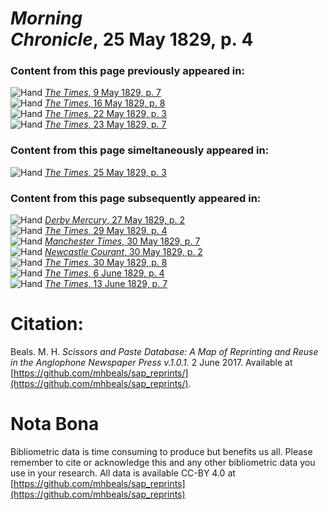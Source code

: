 # *Morning Chronicle*, 25 May 1829, p. 4  
  
### Content from this page previously appeared in:  
![Hand](http://scissorsandpaste.net/wp-content/uploads/2017/06/smallhandpointer.png) [*The Times*, 9 May 1829, p. 7](https://mhbeals.github.io/sap_html/The-Times/The-Times-9-May-1829-p-7)  
![Hand](http://scissorsandpaste.net/wp-content/uploads/2017/06/smallhandpointer.png) [*The Times*, 16 May 1829, p. 8](https://mhbeals.github.io/sap_html/The-Times/The-Times-16-May-1829-p-8)  
![Hand](http://scissorsandpaste.net/wp-content/uploads/2017/06/smallhandpointer.png) [*The Times*, 22 May 1829, p. 3](https://mhbeals.github.io/sap_html/The-Times/The-Times-22-May-1829-p-3)  
![Hand](http://scissorsandpaste.net/wp-content/uploads/2017/06/smallhandpointer.png) [*The Times*, 23 May 1829, p. 7](https://mhbeals.github.io/sap_html/The-Times/The-Times-23-May-1829-p-7)  
  
### Content from this page simeltaneously appeared in:  
![Hand](http://scissorsandpaste.net/wp-content/uploads/2017/06/smallhandpointer.png) [*The Times*, 25 May 1829, p. 3](https://mhbeals.github.io/sap_html/The-Times/The-Times-25-May-1829-p-3)  
  
### Content from this page subsequently appeared in:  
![Hand](http://scissorsandpaste.net/wp-content/uploads/2017/06/smallhandpointer.png) [*Derby Mercury*, 27 May 1829, p. 2](https://mhbeals.github.io/sap_html/Derby-Mercury/Derby-Mercury-27-May-1829-p-2)  
![Hand](http://scissorsandpaste.net/wp-content/uploads/2017/06/smallhandpointer.png) [*The Times*, 29 May 1829, p. 4](https://mhbeals.github.io/sap_html/The-Times/The-Times-29-May-1829-p-4)  
![Hand](http://scissorsandpaste.net/wp-content/uploads/2017/06/smallhandpointer.png) [*Manchester Times*, 30 May 1829, p. 7](https://mhbeals.github.io/sap_html/Manchester-Times/Manchester-Times-30-May-1829-p-7)  
![Hand](http://scissorsandpaste.net/wp-content/uploads/2017/06/smallhandpointer.png) [*Newcastle Courant*, 30 May 1829, p. 2](https://mhbeals.github.io/sap_html/Newcastle-Courant/Newcastle-Courant-30-May-1829-p-2)  
![Hand](http://scissorsandpaste.net/wp-content/uploads/2017/06/smallhandpointer.png) [*The Times*, 30 May 1829, p. 8](https://mhbeals.github.io/sap_html/The-Times/The-Times-30-May-1829-p-8)  
![Hand](http://scissorsandpaste.net/wp-content/uploads/2017/06/smallhandpointer.png) [*The Times*, 6 June 1829, p. 4](https://mhbeals.github.io/sap_html/The-Times/The-Times-6-June-1829-p-4)  
![Hand](http://scissorsandpaste.net/wp-content/uploads/2017/06/smallhandpointer.png) [*The Times*, 13 June 1829, p. 7](https://mhbeals.github.io/sap_html/The-Times/The-Times-13-June-1829-p-7)  


# Citation: 

Beals. M. H. *Scissors and Paste Database: A Map of Reprinting and Reuse in the Anglophone Newspaper Press v.1.0.1.* 2 June 2017. Available at [https://github.com/mhbeals/sap_reprints/](https://github.com/mhbeals/sap_reprints/). 

# Nota Bona

Bibliometric data is time consuming to produce but benefits us all. Please remember to cite or acknowledge this and any other bibliometric data you use in your research. All data is available CC-BY 4.0 at [https://github.com/mhbeals/sap_reprints](https://github.com/mhbeals/sap_reprints)